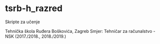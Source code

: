 # tsrb-h_razred
Skripte za učenje

Tehnička škola Ruđera Boškovića, Zagreb
Smjer: Tehničar za računalstvo - NSK (2017./2018., 2018./2019.)
